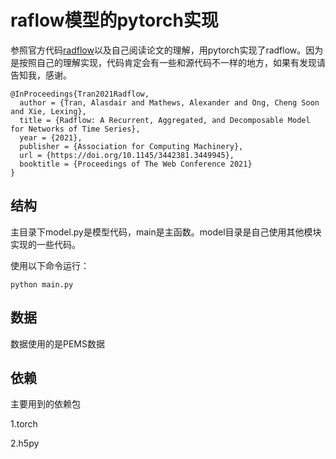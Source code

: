 # raflow模型的pytorch实现

参照官方代码[radflow](https://github.com/alasdairtran/radflow)以及自己阅读论文的理解，用pytorch实现了radflow。因为是按照自己的理解实现，代码肯定会有一些和源代码不一样的地方，如果有发现请告知我，感谢。

```
@InProceedings{Tran2021Radflow,
  author = {Tran, Alasdair and Mathews, Alexander and Ong, Cheng Soon and Xie, Lexing},
  title = {Radflow: A Recurrent, Aggregated, and Decomposable Model for Networks of Time Series},
  year = {2021},
  publisher = {Association for Computing Machinery},
  url = {https://doi.org/10.1145/3442381.3449945},
  booktitle = {Proceedings of The Web Conference 2021}
}
```

## 结构

主目录下model.py是模型代码，main是主函数。model目录是自己使用其他模块实现的一些代码。

使用以下命令运行：

```
python main.py
```

## 数据

数据使用的是PEMS数据

## 依赖

主要用到的依赖包

1.torch

2.h5py